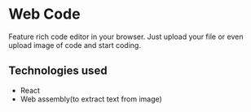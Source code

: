 # Web Code

Feature rich code editor in your browser. Just upload your file or even upload image of code and start coding.

## Technologies used

- React
- Web assembly(to extract text from image)
